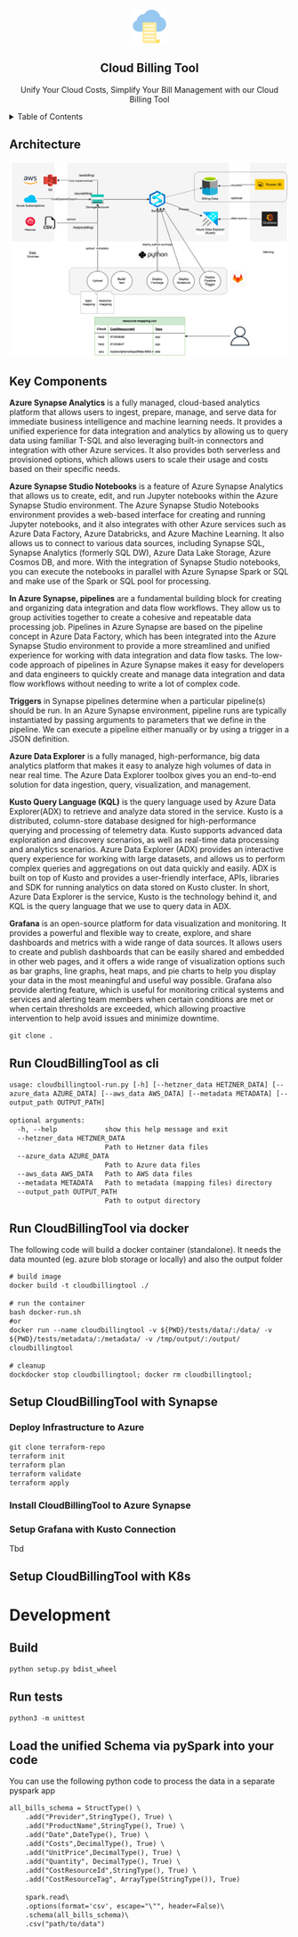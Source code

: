 <!-- PROJECT LOGO -->
<br />
<div align="center">
  <img src="multi-cloud-billing.jpg" alt="Logo" width="60" height="60">
  <h2 align="center" style="text-align: center;">Cloud Billing Tool</h2>
  <p align="center">
   Unify Your Cloud Costs, Simplify Your Bill Management with our Cloud Billing Tool
  </p>
</div>


<!-- TABLE OF CONTENTS -->
<details>
  <summary>Table of Contents</summary>
  <ol>
    <li><a href="#architecture">Architecture</a></li>
    <li><a href="#Key-Components">Overview of the Key Components</a></li>
    <li><a href="#installation">Installation</a></li>
    <li><a href="#license">License</a></li>
  </ol>
</details>


## Architecture
<div align="center">
<img src="CloudBillingToolArchitecture.png" alt="Architecture" width="500" height="350">
</div>


## Key Components

**Azure Synapse Analytics** is a fully managed, cloud-based analytics platform that allows users to ingest, prepare, manage, and serve data for immediate business intelligence and machine learning needs. It provides a unified experience for data integration and analytics by allowing us to query data using familiar T-SQL and also leveraging built-in connectors and integration with other Azure services. It also provides both serverless and provisioned options, which allows users to scale their usage and costs based on their specific needs.

**Azure Synapse Studio Notebooks** is a feature of Azure Synapse Analytics that allows us to create, edit, and run Jupyter notebooks within the Azure Synapse Studio environment. The Azure Synapse Studio Notebooks environment provides a web-based interface for creating and running Jupyter notebooks, and it also integrates with other Azure services such as Azure Data Factory, Azure Databricks, and Azure Machine Learning. It also allows us to connect to various data sources, including Synapse SQL, Synapse Analytics (formerly SQL DW), Azure Data Lake Storage, Azure Cosmos DB, and more. With the integration of Synapse Studio notebooks, you can execute the notebooks in parallel with Azure Synapse Spark or SQL and make use of the Spark or SQL pool for processing.

**In Azure Synapse, pipelines** are a fundamental building block for creating and organizing data integration and data flow workflows. They allow us to group activities together to create a cohesive and repeatable data processing job. Pipelines in Azure Synapse are based on the pipeline concept in Azure Data Factory, which has been integrated into the Azure Synapse Studio environment to provide a more streamlined and unified experience for working with data integration and data flow tasks. The low-code approach of pipelines in Azure Synapse makes it easy for developers and data engineers to quickly create and manage data integration and data flow workflows without needing to write a lot of complex code.

**Triggers** in Synapse pipelines determine when a particular pipeline(s) should be run. In an Azure Synapse environment, pipeline runs are typically instantiated by passing arguments to parameters that we define in the pipeline. We can execute a pipeline either manually or by using a trigger in a JSON definition.

**Azure Data Explorer** is a fully managed, high-performance, big data analytics platform that makes it easy to analyze high volumes of data in near real time. The Azure Data Explorer toolbox gives you an end-to-end solution for data ingestion, query, visualization, and management.

**Kusto Query Language (KQL)** is the query language used by Azure Data Explorer(ADX) to retrieve and analyze data stored in the service. Kusto is a distributed, column-store database designed for high-performance querying and processing of telemetry data. Kusto supports advanced data exploration and discovery scenarios, as well as real-time data processing and analytics scenarios. Azure Data Explorer (ADX) provides an interactive query experience for working with large datasets, and allows us to perform complex queries and aggregations on out data quickly and easily. ADX is built on top of Kusto and provides a user-friendly interface, APIs, libraries and SDK for running analytics on data stored on Kusto cluster. In short, Azure Data Explorer is the service, Kusto is the technology behind it, and KQL is the query language that we use to query data in ADX.


**Grafana** is an open-source platform for data visualization and monitoring. It provides a powerful and flexible way to create, explore, and share dashboards and metrics with a wide range of data sources. It allows users to create and publish dashboards that can be easily shared and embedded in other web pages, and it offers a wide range of visualization options such as bar graphs, line graphs, heat maps, and pie charts to help you display your data in the most meaningful and useful way possible. Grafana also provide alerting feature, which is useful for monitoring critical systems and services and alerting team members when certain conditions are met or when certain thresholds are exceeded, which allowing proactive intervention to help avoid issues and minimize downtime.


```
git clone .
```
## Run CloudBillingTool as cli
```
usage: cloudbillingtool-run.py [-h] [--hetzner_data HETZNER_DATA] [--azure_data AZURE_DATA] [--aws_data AWS_DATA] [--metadata METADATA] [--output_path OUTPUT_PATH]

optional arguments:
  -h, --help            show this help message and exit
  --hetzner_data HETZNER_DATA
                        Path to Hetzner data files
  --azure_data AZURE_DATA
                        Path to Azure data files
  --aws_data AWS_DATA   Path to AWS data files
  --metadata METADATA   Path to metadata (mapping files) directory
  --output_path OUTPUT_PATH
                        Path to output directory

```
## Run CloudBillingTool via docker

The following code will build a docker container (standalone). It needs the data mounted (eg. azure  blob storage or locally) and also the output folder
```
# build image
docker build -t cloudbillingtool ./

# run the container
bash docker-run.sh
#or
docker run --name cloudbillingtool -v ${PWD}/tests/data/:/data/ -v ${PWD}/tests/metadata/:/metadata/ -v /tmp/output/:/output/ cloudbillingtool

# cleanup
dockdocker stop cloudbillingtool; docker rm cloudbillingtool;  
```

## Setup CloudBillingTool with Synapse


### Deploy Infrastructure to Azure
```
git clone terraform-repo
terraform init
terraform plan
terraform validate
terraform apply
```

### Install CloudBillingTool to Azure Synapse


### Setup Grafana with Kusto Connection
Tbd


## Setup CloudBillingTool with K8s


# Development 
## Build
```
python setup.py bdist_wheel
```

## Run tests
```
python3 -m unittest
```

## Load the unified Schema via pySpark into your code

You can use the following python code to process the data in a separate pyspark app
```
all_bills_schema = StructType() \
    .add("Provider",StringType(), True) \
    .add("ProductName",StringType(), True) \
    .add("Date",DateType(), True) \
    .add("Costs",DecimalType(), True) \
    .add("UnitPrice",DecimalType(), True) \
    .add("Quantity", DecimalType(), True) \
    .add("CostResourceId",StringType(), True) \
    .add("CostResourceTag", ArrayType(StringType()), True)
  
    spark.read\
    .options(format='csv', escape="\"", header=False)\
    .schema(all_bills_schema)\
    .csv("path/to/data")
  ```